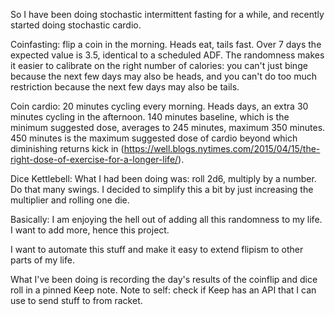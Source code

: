 So I have been doing stochastic intermittent fasting for a while, and recently
started doing stochastic cardio.

Coinfasting: flip a coin in the morning. Heads eat, tails fast. Over 7 days the
expected value is 3.5, identical to a scheduled ADF. The randomness makes it
easier to calibrate on the right number of calories: you can't just binge
because the next few days may also be heads, and you can't do too much
restriction because the next few days may also be tails.

Coin cardio: 20 minutes cycling every morning. Heads days, an extra 30 minutes
cycling in the afternoon. 140 minutes baseline, which is the minimum suggested
dose, averages to 245 minutes, maximum 350 minutes. 450 minutes is the maximum
suggested dose of cardio beyond which diminishing returns kick in
(https://well.blogs.nytimes.com/2015/04/15/the-right-dose-of-exercise-for-a-longer-life/).

Dice Kettlebell: What I had been doing was: roll 2d6, multiply by a number. Do that many swings. I decided to simplify this a bit by just increasing the multiplier and rolling one die. 

Basically: I am enjoying the hell out of adding all this randomness to my life.
I want to add more, hence this project.

I want to automate this stuff and make it easy to extend flipism to other parts
of my life.

What I've been doing is recording the day's results of the coinflip and dice roll in a
pinned Keep note. Note to self: check if Keep has an API that I can use to send
stuff to from racket.
